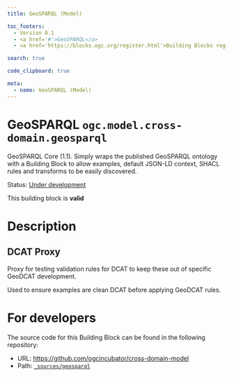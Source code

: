 ```yaml
---
title: GeoSPARQL (Model)

toc_footers:
  - Version 0.1
  - <a href='#'>GeoSPARQL</a>
  - <a href='https://blocks.ogc.org/register.html'>Building Blocks register</a>

search: true

code_clipboard: true

meta:
  - name: GeoSPARQL (Model)
---
```



# GeoSPARQL `ogc.model.cross-domain.geosparql`

GeoSPARQL Core (1.1). Simply wraps the published GeoSPARQL ontology with a Building Block to allow examples, default JSON-LD context, SHACL rules and transforms to be easily discovered.

<p class="status">
    <span data-rainbow-uri="http://www.opengis.net/def/status">Status</span>:
    <a href="http://www.opengis.net/def/status/under-development" target="_blank" data-rainbow-uri>Under development</a>
</p>

<aside class="success">
This building block is <strong>valid</strong>
</aside>

# Description

## DCAT Proxy

Proxy for testing validation rules for DCAT to keep these out of specific GeoDCAT development.

Used to ensure examples are clean DCAT before applying GeoDCAT rules.
# For developers

The source code for this Building Block can be found in the following repository:

* URL: <a href="https://github.com/ogcincubator/cross-domain-model" target="_blank">https://github.com/ogcincubator/cross-domain-model</a>
* Path:
<code><a href="https://github.com/ogcincubator/cross-domain-model/blob/HEAD/_sources/geosparql" target="_blank">_sources/geosparql</a></code>

